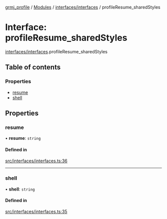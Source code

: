 [grmj_profile](../README.md) / [Modules](../modules.md) / [interfaces/interfaces](../modules/interfaces_interfaces.md) / profileResume\_sharedStyles

# Interface: profileResume\_sharedStyles

[interfaces/interfaces](../modules/interfaces_interfaces.md).profileResume_sharedStyles

## Table of contents

### Properties

- [resume](interfaces_interfaces.profileResume_sharedStyles.md#resume)
- [shell](interfaces_interfaces.profileResume_sharedStyles.md#shell)

## Properties

### resume

• **resume**: `string`

#### Defined in

[src/interfaces/interfaces.ts:36](https://github.com/Gordon2735/grmj_profile/blob/1239e9c/src/interfaces/interfaces.ts#L36)

___

### shell

• **shell**: `string`

#### Defined in

[src/interfaces/interfaces.ts:35](https://github.com/Gordon2735/grmj_profile/blob/1239e9c/src/interfaces/interfaces.ts#L35)
